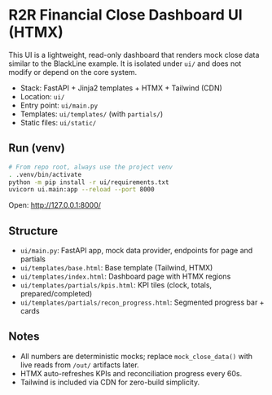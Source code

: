 # R2R Financial Close Dashboard UI (HTMX)

This UI is a lightweight, read-only dashboard that renders mock close data similar to the BlackLine example. It is isolated under `ui/` and does not modify or depend on the core system.

- Stack: FastAPI + Jinja2 templates + HTMX + Tailwind (CDN)
- Location: `ui/`
- Entry point: `ui/main.py`
- Templates: `ui/templates/` (with `partials/`)
- Static files: `ui/static/`

## Run (venv)

```bash
# From repo root, always use the project venv
. .venv/bin/activate
python -m pip install -r ui/requirements.txt
uvicorn ui.main:app --reload --port 8000
```

Open: http://127.0.0.1:8000/

## Structure

- `ui/main.py`: FastAPI app, mock data provider, endpoints for page and partials
- `ui/templates/base.html`: Base template (Tailwind, HTMX)
- `ui/templates/index.html`: Dashboard page with HTMX regions
- `ui/templates/partials/kpis.html`: KPI tiles (clock, totals, prepared/completed)
- `ui/templates/partials/recon_progress.html`: Segmented progress bar + cards

## Notes

- All numbers are deterministic mocks; replace `mock_close_data()` with live reads from `/out/` artifacts later.
- HTMX auto-refreshes KPIs and reconciliation progress every 60s.
- Tailwind is included via CDN for zero-build simplicity.
